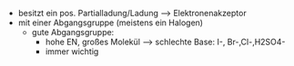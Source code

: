 - besitzt ein pos. Partialladung/Ladung --> Elektronenakzeptor
- mit einer Abgangsgruppe (meistens ein Halogen)
	- gute Abgangsgruppe:
		- hohe EN, großes Molekül --> schlechte Base: I-, Br-,Cl-,H2SO4-
		- immer wichtig 

